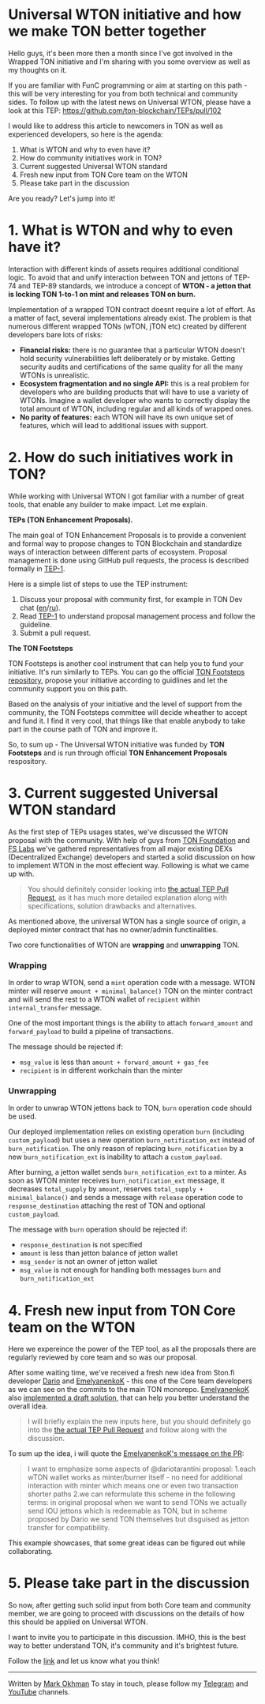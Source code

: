 Universal WTON initiative and how we make TON better together
===

Hello guys, it's been more then a month since I've got involved in the Wrapped TON initiative and I'm sharing with you some overview as well as my thoughts on it. 

If you are familiar with FunC programming or aim at starting on this path - this will be very interesting for you from both technical and community sides. To follow up with the latest news on Universal WTON, please have a look at this TEP: 
https://github.com/ton-blockchain/TEPs/pull/102

I would like to address this article to newcomers in TON as well as experienced developers, so here is the agenda:
1. What is WTON and why to even have it?
2. How do community initiatives work in TON?
3. Current suggested Universal WTON standard
4. Fresh new input from TON Core team on the WTON
5. Please take part in the discussion

Are you ready? Let's jump into it! 

# 1. What is WTON and why to even have it?

Interaction with different kinds of assets requires additional conditional logic. To avoid that and unify interaction between TON and jettons of TEP-74 and TEP-89 standards, we introduce a concept of **WTON - a jetton that is locking TON 1-to-1 on mint and releases TON on burn.**

Implementation of a wrapped TON contract doesnt require a lot of effort. As a matter of fact, several implementations already exist. The problem is that numerous different wrapped TONs (wTON, jTON etc) created by different developers bare lots of risks:

- **Financial risks:** there is no guarantee that a particular WTON doesn't hold security vulnerabilities left deliberately or by mistake. Getting security audits and certifications of the same quality for all the many WTONs is unrealistic.
- **Ecosystem fragmentation and no single API:** this is a real problem for developers who are building products that will have to use a variety of WTONs. Imagine a wallet developer who wants to correctly display the total amount of WTON, including regular and all kinds of wrapped ones.
- **No parity of features:** each WTON will have its own unique set of features, which will lead to additional issues with support.


# 2. How do such initiatives work in TON?

While working with Universal WTON I got familiar with a number of great tools, that enable any builder to make impact. Let me explain.

**TEPs (TON Enhancement Proposals).** 

The main goal of TON Enhancement Proposals is to provide a convenient and formal way to propose changes to TON Blockchain and standardize ways of interaction between different parts of ecosystem. Proposal management is done using GitHub pull requests, the process is described formally in [TEP-1](./text/0001-tep-lifecycle.md).

Here is a simple list of steps to use the TEP instrument:
1. Discuss your proposal with community first, for example in TON Dev chat ([en](https://t.me/tondev_eng)/[ru](https://t.me/tondev)).
2. Read [TEP-1](./text/0001-tep-lifecycle.md) to understand proposal management process and follow the guideline.
5. Submit a pull request.

**The TON Footsteps**

TON Footsteps is another cool instrument that can help you to fund your initiative. It's run similarly to TEPs. You can go the official [TON Footsteps repository](https://github.com/ton-society/ton-footsteps), propose your initiative according to guidlines and let the community support you on this path. 

Based on the analysis of your initiative and the level of support from the community, the TON Footsteps committee will decide wheather to accept and fund it. I find it very cool, that things like that enable anybody to take part in the course path of TON and improve it.

So, to sum up - The Universal WTON initiative was funded by **TON Footsteps** and is run through official **TON Enhancement Proposals** respository.

# 3. Current suggested Universal WTON standard
As the first step of TEPs usages states, we've discussed the WTON proposal with the community. With help of guys from [TON Foundation](https://ton.org/) and [FS Labs](https://fslabs.io/) we've gathered representatives from all major existing DEXs (Decentralized Exchange) developers and started a solid discussion on how to implement WTON in the most effecient way. Following is what we came up with.
> You should definitely consider looking into [the actual TEP Pull Request](https://github.com/ton-blockchain/TEPs/pull/102), as it has much more detailed explanation along with specifications, solution drawbacks and alternatives.

As mentioned above, the universal WTON has a single source of origin, a deployed minter contract that has no owner/admin functinalities.

Two core functionalities of WTON are **wrapping** and **unwrapping** TON.

### Wrapping

In order to wrap WTON, send a `mint` operation code with a message. WTON minter will reserve `amount + minimal_balance()` TON on the minter contract and will send the rest to a WTON wallet of `recipient` within `internal_transfer` message.

One of the most important things is the ability to attach `forward_amount` and `forward_payload` to build a pipeline of transactions.

The message should be rejected if:

- `msg_value` is less than `amount + forward_amount + gas_fee`
- `recipient` is in different workchain than the minter

### Unwrapping

In order to unwrap WTON jettons back to TON, `burn` operation code should be used.

Our deployed implementation relies on existing operation `burn` (including `custom_payload`) but uses a new operation `burn_notification_ext` instead of `burn_notification`.
The only reason of replacing `burn_notification` by a new `burn_notification_ext` is inability to attach a `custom_payload`.

After burning, a jetton wallet sends `burn_notification_ext` to a minter. As soon as WTON minter receives `burn_notification_ext` message, it decreases `total_supply` by `amount`,
reserves `total_supply + minimal_balance()` and sends a message with `release` operation code to `response_destination` attaching the rest of TON and optional `custom_payload`.

The message with `burn` operation should be rejected if:

- `response_destination` is not specified
- `amount` is less than jetton balance of jetton wallet
- `msg_sender` is not an owner of jetton wallet
- `msg_value` is not enough for handling both messages `burn` and `burn_notification_ext`


# 4. Fresh new input from TON Core team on the WTON
Here we expereince the power of the TEP tool, as all the proposals there are regularly reviewed by core team and so was our proposal.

After some waiting time, we've received a fresh new idea from Ston.fi developer [Dario](https://github.com/dariotarantini) and [EmelyanenkoK](https://github.com/EmelyanenkoK) - this one of the Core team developers as we can see on the commits to the main TON monorepo. [EmelyanenkoK](https://github.com/EmelyanenkoK) also [implemented a draft solution](https://github.com/EmelyanenkoK/wTON), that can help you better understand the overall idea. 

> I will briefly explain the new inputs here, but you should definitely go into the [the actual TEP Pull Request](https://github.com/ton-blockchain/TEPs/pull/102) and follow along with the discussion.

To sum up the idea, i will quote the [EmelyanenkoK's message on the PR](https://github.com/ton-blockchain/TEPs/pull/102#issuecomment-1378829623):
> I want to emphasize some aspects of @dariotarantini proposal:
1.each wTON wallet works as minter/burner itself - no need for additional interaction with minter which means one or even two transaction shorter paths
2.we can reformulate this scheme in the following terms: in original proposal when we want to send TONs we actually send IOU jettons which is redeemable as TON, but in scheme proposed by Dario we send TON themselves but disguised as jetton transfer for compatibility.

This example showcases, that some great ideas can be figured out while collaborating. 

# 5. Please take part in the discussion
So now, after getting such solid input from both Core team and community member, we are going to proceed with discussions on the details of how this should be applied on Universal WTON.

I want to invite you to participate in this discussion. IMHO, this is the best way to better understand TON, it's community and it's brightest future.

Follow the [link](https://github.com/ton-blockchain/TEPs/pull/102) and let us know what you think!

---


Written by [Mark Okhman](https://github.com/markokhman)
To stay in touch, please follow my [Telegram](https://t.me/markokhmandev) and [YouTube](https://www.youtube.com/@markokhman?sub_confirmation=1) channels.

